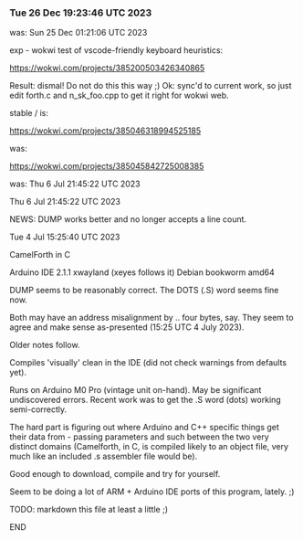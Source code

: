 ### Tue 26 Dec 19:23:46 UTC 2023

was: Sun 25 Dec 01:21:06 UTC 2023

exp - wokwi test of vscode-friendly keyboard heuristics:

  https://wokwi.com/projects/385200503426340865

Result: dismal!  Do not do this this way ;)
Ok: sync'd to current work, so just edit forth.c
and n_sk_foo.cpp to get it right for wokwi web.


stable / is:

  https://wokwi.com/projects/385046318994525185
  
was:

  https://wokwi.com/projects/385045842725008385

was: Thu  6 Jul 21:45:22 UTC 2023




Thu  6 Jul 21:45:22 UTC 2023

NEWS:  DUMP works better and no longer accepts a line count.

Tue  4 Jul 15:25:40 UTC 2023

CamelForth in C

Arduino IDE 2.1.1    xwayland (xeyes follows it)    Debian bookworm amd64

DUMP seems to be reasonably correct.
The DOTS (.S) word seems fine now.

Both may have an address misalignment by .. four bytes, say.
They seem to agree and make sense as-presented (15:25 UTC 4 July 2023).


Older notes follow.

Compiles 'visually' clean in the IDE (did not check warnings from defaults yet).

Runs on Arduino M0 Pro (vintage unit on-hand).  May be significant
undiscovered errors.  Recent work was to get the .S word (dots)
working semi-correctly.

The hard part is figuring out where Arduino and C++ specific things
get their data from - passing parameters and such between the two
very distinct domains (Camelforth, in C, is compiled likely to an
object file, very much like an included .s assembler file would be).

Good enough to download, compile and try for yourself.

Seem to be doing a lot of ARM + Arduino IDE ports of this program,
lately. ;)

TODO: markdown this file at least a little ;)

END
